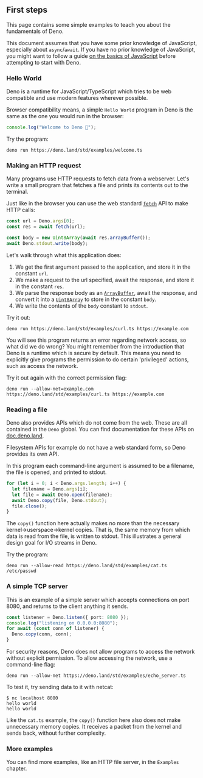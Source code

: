 ## First steps

This page contains some simple examples to teach you about the fundamentals of
Deno.

This document assumes that you have some prior knowledge of JavaScript,
especially about `async`/`await`. If you have no prior knowledge of JavaScript,
you might want to follow a guide
[on the basics of JavaScript](https://developer.mozilla.org/en-US/docs/Learn/JavaScript)
before attempting to start with Deno.

### Hello World

Deno is a runtime for JavaScript/TypeScript which tries to be web compatible
and use modern features wherever possible.

Browser compatibility means, a simple `Hello World` program in Deno is the same
as the one you would run in the browser:

```ts
console.log("Welcome to Deno 🦕");
```

Try the program:

```shell
deno run https://deno.land/std/examples/welcome.ts
```

### Making an HTTP request

Many programs use HTTP requests to fetch data from a webserver. Let's write a
small program that fetches a file and prints its contents out to the terminal.

Just like in the browser you can use the web standard
[`fetch`](https://developer.mozilla.org/en-US/docs/Web/API/Fetch_API) API to
make HTTP calls:

```ts
const url = Deno.args[0];
const res = await fetch(url);

const body = new Uint8Array(await res.arrayBuffer());
await Deno.stdout.write(body);
```

Let's walk through what this application does:

1. We get the first argument passed to the application, and store it in the
   constant `url`.
2. We make a request to the url specified, await the response, and store it in the
   constant `res`.
3. We parse the response body as an
   [`ArrayBuffer`](https://developer.mozilla.org/en-US/docs/Web/JavaScript/Reference/Global_Objects/ArrayBuffer),
   await the response, and convert it into a
   [`Uint8Array`](https://developer.mozilla.org/en-US/docs/Web/JavaScript/Reference/Global_Objects/Uint8Array)
   to store in the constant `body`.
4. We write the contents of the `body` constant to `stdout`.

Try it out:

```shell
deno run https://deno.land/std/examples/curl.ts https://example.com
```

You will see this program returns an error regarding network access, so
what did we do wrong? You might remember from the introduction that Deno is a
runtime which is secure by default. This means you need to explicitly give
programs the permission to do certain 'privileged' actions, such as access the
network.

Try it out again with the correct permission flag:

```shell
deno run --allow-net=example.com https://deno.land/std/examples/curl.ts https://example.com
```

### Reading a file

Deno also provides APIs which do not come from the web. These are all contained
in the `Deno` global. You can find documentation for these APIs on
[doc.deno.land](https://doc.deno.land/https/github.com/denoland/deno/releases/latest/download/lib.deno.d.ts).

Filesystem APIs for example do not have a web standard form, so Deno provides
its own API.

In this program each command-line argument is assumed to be a filename, the file
is opened, and printed to stdout.

```ts
for (let i = 0; i < Deno.args.length; i++) {
  let filename = Deno.args[i];
  let file = await Deno.open(filename);
  await Deno.copy(file, Deno.stdout);
  file.close();
}
```

The `copy()` function here actually makes no more than the necessary
kernel→userspace→kernel copies. That is, the same memory from which data is read
from the file, is written to stdout. This illustrates a general design goal for
I/O streams in Deno.

Try the program:

```shell
deno run --allow-read https://deno.land/std/examples/cat.ts /etc/passwd
```

### A simple TCP server

This is an example of a simple server which accepts connections on port 8080,
and returns to the client anything it sends.

```ts
const listener = Deno.listen({ port: 8080 });
console.log("listening on 0.0.0.0:8080");
for await (const conn of listener) {
  Deno.copy(conn, conn);
}
```

For security reasons, Deno does not allow programs to access the network without
explicit permission. To allow accessing the network, use a command-line flag:

```shell
deno run --allow-net https://deno.land/std/examples/echo_server.ts
```

To test it, try sending data to it with netcat:

```shell
$ nc localhost 8080
hello world
hello world
```

Like the `cat.ts` example, the `copy()` function here also does not make
unnecessary memory copies. It receives a packet from the kernel and sends back,
without further complexity.

### More examples

You can find more examples, like an HTTP file server, in the `Examples` chapter.
